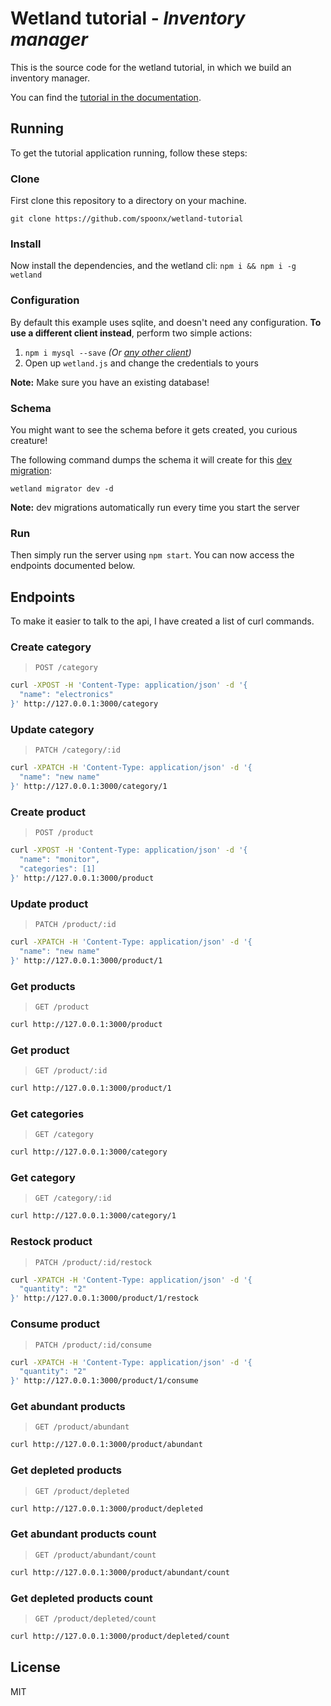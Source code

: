 # Wetland tutorial - _Inventory manager_
This is the source code for the wetland tutorial, in which we build an inventory manager.

You can find the [tutorial in the documentation](https://wetland.spoonx.org/Tutorial/setting-up.html).

## Running
To get the tutorial application running, follow these steps:

### Clone
First clone this repository to a directory on your machine.

`git clone https://github.com/spoonx/wetland-tutorial`

### Install
Now install the dependencies, and the wetland cli: `npm i && npm i -g wetland`

### Configuration
By default this example uses sqlite, and doesn't need any configuration. **To use a different client instead**, perform two simple actions:

1. `npm i mysql --save` _(Or [any other client](https://wetland.spoonx.org/installation.html#your-database))_
2. Open up `wetland.js` and change the credentials to yours

**Note:** Make sure you have an existing database!

### Schema
You might want to see the schema before it gets created, you curious creature!

The following command dumps the schema it will create for this [dev migration](https://wetland.spoonx.org/snapshots.html#dev-migrations):

`wetland migrator dev -d`

**Note:** dev migrations automatically run every time you start the server

### Run
Then simply run the server using `npm start`. You can now access the endpoints documented below.

## Endpoints
To make it easier to talk to the api, I have created a list of curl commands.

### Create category
> `POST /category`

```bash
curl -XPOST -H 'Content-Type: application/json' -d '{
  "name": "electronics"
}' http://127.0.0.1:3000/category
```
### Update category
> `PATCH /category/:id`

```bash
curl -XPATCH -H 'Content-Type: application/json' -d '{
  "name": "new name"
}' http://127.0.0.1:3000/category/1
```


### Create product
> `POST /product`

```bash
curl -XPOST -H 'Content-Type: application/json' -d '{
  "name": "monitor",
  "categories": [1]
}' http://127.0.0.1:3000/product
```
### Update product
> `PATCH /product/:id`

```bash
curl -XPATCH -H 'Content-Type: application/json' -d '{
  "name": "new name"
}' http://127.0.0.1:3000/product/1
```

### Get products
> `GET /product`

```bash
curl http://127.0.0.1:3000/product
```

### Get product
> `GET /product/:id`

```bash
curl http://127.0.0.1:3000/product/1
```

### Get categories
> `GET /category`

```bash
curl http://127.0.0.1:3000/category
```

### Get category
> `GET /category/:id`

```bash
curl http://127.0.0.1:3000/category/1
```

### Restock product
> `PATCH /product/:id/restock`

```bash
curl -XPATCH -H 'Content-Type: application/json' -d '{
  "quantity": "2"
}' http://127.0.0.1:3000/product/1/restock
```

### Consume product
> `PATCH /product/:id/consume`

```bash
curl -XPATCH -H 'Content-Type: application/json' -d '{
  "quantity": "2"
}' http://127.0.0.1:3000/product/1/consume
```

### Get abundant products
> `GET /product/abundant`

```bash
curl http://127.0.0.1:3000/product/abundant
```

### Get depleted products
> `GET /product/depleted`

```bash
curl http://127.0.0.1:3000/product/depleted
```

### Get abundant products count
> `GET /product/abundant/count`

```bash
curl http://127.0.0.1:3000/product/abundant/count
```

### Get depleted products count
> `GET /product/depleted/count`

```bash
curl http://127.0.0.1:3000/product/depleted/count
```

## License
MIT
